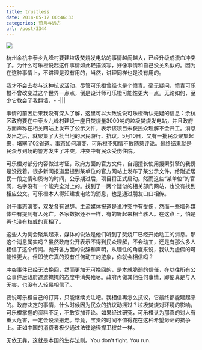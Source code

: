 ```yaml
---
title: trustless
date: 2014-05-12 00:46:33
categories: 苟且与远方
url: /post/3344
---
```


![](http://qiniu.colacdn.com/img/posts/2014-05/05-12/1.png)

杭州余杭中泰乡九峰村要建垃圾焚烧发电站的事情越闹越大，已经升级成流血冲突了。为什么可乐橙说起这件事情如此轻描淡写，好像事情和自己没关系似的。因为在这种事情上，不讲理是没有用的，当然，讲理同样也是没有用的。

我才不会去参与这种抗议活动，尽管可乐橙曾经也是个愤青。毫无疑问，愤青可乐橙不曾改变过这个世界一点点，倒是设计师可乐橙可能性更大一点。无论如何，至少它教会了我翻墙，- -|||

事情的前因后果我没有深入了解，这里可以大致说说可乐橙确认无疑的信息：余杭区政府要在中泰乡九峰村建设一座日焚烧量3000吨的垃圾焚烧发电站，并且政府方面声称在相关网站上发布了公示文件，表示该项目未获民众理解不会开工。消息发出之后，就聚集了大批当地的居民游行、抗议。5月10日，又有一批民众聚集起来，堵塞了02省道。事态如何演变，可乐橙不知情不敢随意评论。最终结果就是民众与到场的警方发生了冲突，冲突中有民众受伤住院。

可乐橙对部分内容做过考证，政府方面的官方文件，自诩擅长使用搜索引擎的我愣是没找着。很多新闻报道里提到某单位的官方网站上发布了某公示文件，给附近居民一段之情和质询的时间，公示期过后，项目将正式启动。然而这些“某单位”的官网，名字没有一个能完全对上的。找到了一两个疑似的相关部门网站，也没有找到相应公文。可乐橙本人得知建发电站的消息，也是通过朋友口口相传。

对于事态演变，双发各有说辞。主流媒体报道是说冲突中有受伤，然而一些墙外媒体中有提到有人死亡。各家数据还不一样，有的听起来相当骇人。在这点上，怕是再也没有权威的真相了。

这些人为何会聚集起来，媒体的说法是他们听到了焚烧厂已经开始动工的消息。那这个消息属实吗？虽然政府公开表示不得到民众理解，不会动工，还是有那么多人相信了这个传闻。抛开各方面的说辞和声明，从理性的角度来说，我认为虚假的可能性更大。但即使它真的没有任何动工的迹象，你就会相信吗？

冲突事件已经无法挽回，然而更加无可挽回的，是本就脆弱的信任，在以往所有公众事件后政府遮遮掩掩的态度中消失殆尽。政府再做其他任何事情，即便真是与人无害，也没有人轻易相信了。

要说可乐橙自己的打算，只能继续关注吧。我相信再怎么抗议，它最终都能建起来的。政府决定的事情，什么时候因为民众的抗议动摇过？垃圾焚烧对环境的影响，可乐橙掌握的资料不足，不敢妄加评论。如果经过研究，可乐橙认为那真的对人有重大危害，一定会设法搬走。毕竟，宝贵的时间不值得花在这种希望渺茫的抗争上。正如中国的消费者极少通过法律途径捍卫权益一样。

无依无靠，这就是本国的生存法则。You don't fight. You run.